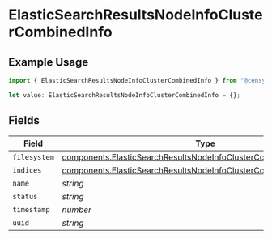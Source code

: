# ElasticSearchResultsNodeInfoClusterCombinedInfo

## Example Usage

```typescript
import { ElasticSearchResultsNodeInfoClusterCombinedInfo } from "@censys/platform-sdk/models/components";

let value: ElasticSearchResultsNodeInfoClusterCombinedInfo = {};
```

## Fields

| Field                                                                                                                                                        | Type                                                                                                                                                         | Required                                                                                                                                                     | Description                                                                                                                                                  |
| ------------------------------------------------------------------------------------------------------------------------------------------------------------ | ------------------------------------------------------------------------------------------------------------------------------------------------------------ | ------------------------------------------------------------------------------------------------------------------------------------------------------------ | ------------------------------------------------------------------------------------------------------------------------------------------------------------ |
| `filesystem`                                                                                                                                                 | [components.ElasticSearchResultsNodeInfoClusterCombinedInfoFilesystem](../../models/components/elasticsearchresultsnodeinfoclustercombinedinfofilesystem.md) | :heavy_minus_sign:                                                                                                                                           | N/A                                                                                                                                                          |
| `indices`                                                                                                                                                    | [components.ElasticSearchResultsNodeInfoClusterCombinedInfoIndices](../../models/components/elasticsearchresultsnodeinfoclustercombinedinfoindices.md)       | :heavy_minus_sign:                                                                                                                                           | N/A                                                                                                                                                          |
| `name`                                                                                                                                                       | *string*                                                                                                                                                     | :heavy_minus_sign:                                                                                                                                           | N/A                                                                                                                                                          |
| `status`                                                                                                                                                     | *string*                                                                                                                                                     | :heavy_minus_sign:                                                                                                                                           | N/A                                                                                                                                                          |
| `timestamp`                                                                                                                                                  | *number*                                                                                                                                                     | :heavy_minus_sign:                                                                                                                                           | N/A                                                                                                                                                          |
| `uuid`                                                                                                                                                       | *string*                                                                                                                                                     | :heavy_minus_sign:                                                                                                                                           | N/A                                                                                                                                                          |